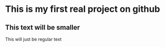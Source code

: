 # This is my first real project on github
## This text will be smaller
This will just be regular text
